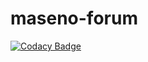 # maseno-forum

[![Codacy Badge](https://api.codacy.com/project/badge/Grade/2731f33a35c641f093cb21c4290018f9)](https://app.codacy.com/gh/crazeexp/maseno-forum?utm_source=github.com&utm_medium=referral&utm_content=crazeexp/maseno-forum&utm_campaign=Badge_Grade)